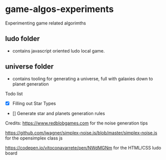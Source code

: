 # game-algos-experiments
Experimenting game related algorimths

## ludo folder
- contains javascript oriented ludo local game.

## universe folder
- contains tooling for generating a universe, full with galaxies down to planet generation


Todo list
- [x] Filling out Star Types
- [] Generate star and planets generation rules

Credits:
<https://www.redblobgames.com> for the noise generation tips

<https://github.com/jwagner/simplex-noise.js/blob/master/simplex-noise.js> for the opensimplex class js

<https://codepen.io/vitoconavarrete/pen/NWdMGNm> for the HTML/CSS ludo board